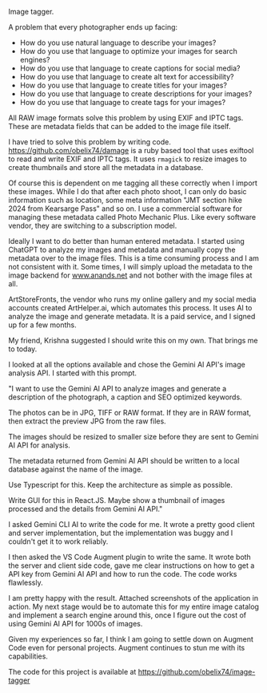 Image tagger.

A problem that every photographer ends up facing:  

- How do you use natural language to describe your images?
- How do you use that language to optimize your images for search engines?
- How do you use that language to create captions for social media?
- How do you use that language to create alt text for accessibility?
- How do you use that language to create titles for your images?
- How do you use that language to create descriptions for your images?
- How do you use that language to create tags for your images?

All RAW image formats solve this problem by using EXIF and IPTC tags. These are metadata fields that can be added to the image file itself. 

I have tried to solve this problem by writing code. https://github.com/obelix74/damage is a ruby based tool that uses exiftool to read and write EXIF and IPTC tags. It uses `rmagick` to resize images to create thumbnails and store all the metadata in a database. 

Of course this is dependent on me tagging all these correctly when I import these images. While I do that after each photo shoot, I can only do basic information such as location, some meta information "JMT section hike 2024 from Kearsarge Pass" and so on. I use a commercial software for managing these metadata called Photo Mechanic Plus. Like every software vendor, they are switching to a subscription model. 

Ideally I want to do better than human entered metadata. I started using ChatGPT to analyze my images and metadata and manually copy the metadata over to the image files. This is a time consuming process and I am not consistent with it. Some times, I will simply upload the metadata to the image backend for www.anands.net and not bother with the image files at all. 

ArtStoreFronts, the vendor who runs my online gallery and my social media accounts created ArtHelper.ai, which automates this process. It uses AI to analyze the image and generate metadata. It is a paid service, and I signed up for a few months.

My friend, Krishna suggested I should write this on my own.  That brings me to today.

I looked at all the options available and chose the Gemini AI API's image analysis API. I started with this prompt. 

"I want to use the Gemini AI API to analyze images and generate a description of the photograph, a caption and SEO optimized keywords.

The photos can be in JPG, TIFF or RAW format. If they are in RAW format, then extract the preview JPG from the raw files.

The images should be resized to smaller size before they are sent to Gemini AI API for analysis.

The metadata returned from Gemini AI API should be written to a local database against the name of the image.

Use Typescript for this. Keep the architecture as simple as possible. 

Write GUI for this in React.JS.  Maybe show a thumbnail of images processed and the details from Gemini AI API."

I asked Gemini CLI AI to write the code for me. It wrote a pretty good client and server implementation, but the implementation was buggy and I couldn't get it to work reliably.

I then asked the VS Code Augment plugin to write the same. It wrote both the server and client side code, gave me clear instructions on how to get a API key from Gemini AI API and how to run the code. The code works flawlessly. 

I am pretty happy with the result. Attached screenshots of the application in action.  My next stage would be to automate this for my entire image catalog and implement a search engine around this, once I figure out the cost of using Gemini AI API for 1000s of images.

Given my experiences so far, I think I am going to settle down on Augment Code even for personal projects. Augment continues to stun me with its capabilities.

The code for this project is available at https://github.com/obelix74/image-tagger